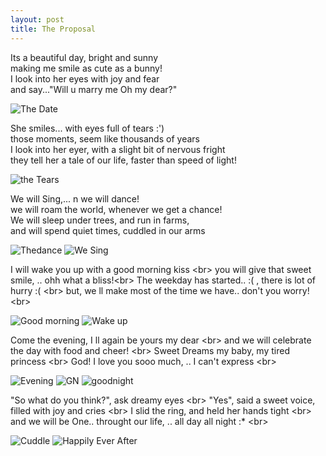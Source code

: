 ```yaml
---
layout: post
title: The Proposal
---
```


Its a beautiful day, bright and sunny <br/>
making me smile as cute as a bunny!<br/>
I look into her eyes with joy and fear<br/>
and say..."Will u marry me Oh my dear?"<br/> 

![The Date](http://tinyurl.com/ourmemories-thedate)

She smiles... with eyes full of tears :')<br/>
those moments, seem like thousands of years<br/>
I look into her eyer, with a slight bit of nervous fright<br/>
they tell her a tale of our life, faster than speed of light!<br/>
 
![the Tears](http://tinyurl.com/ourmemories-tears)


We will Sing,... n we will dance!<br/>
we will roam the world, whenever we get a chance!<br/>
We will sleep under trees, and run in farms,<br/>
and will spend quiet times, cuddled in our arms<br/>

![Thedance](http://tinyurl.com/ourmemories-thedance)
![We Sing](http://tinyurl.com/ourmemories-wesing)

I will wake you up with a good morning kiss <br\>
you will give that sweet smile, .. ohh what a bliss!<br\>
The weekday has started.. :( , there is lot of hurry :( <br\>
but, we ll make most of the time we have.. don't you worry! <br\>

![Good morning](http://tinyurl.com/ourmemories-goodmorning)
![Wake up](http://tinyurl.com/ourmemories-wakeup)

Come the evening, I ll again be yours my dear <br\>
and we will celebrate the day with food and cheer! <br\>
Sweet Dreams my baby, my tired princess <br\>
God! I love you sooo much, .. I can't express <br\>

![Evening](http://tinyurl.com/openhhm)
![GN](http://tinyurl.com/n9behfl)
![goodnight](http://tinyurl.com/m8om3al)

"So what do you think?", ask dreamy eyes <br\>
"Yes", said a sweet voice, filled with joy and cries <br\>
I slid the ring, and held her hands tight <br\>
and we will be One.. throught our life, .. all day all night :* <br\>

![Cuddle](http://tinyurl.com/ourmemories-cuddle)
![Happily Ever After](http://tinyurl.com/pzsvqc2)











